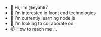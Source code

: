 - 👋 Hi, I’m @eyah97
- 👀 I’m interested in front end technologies
- 🌱 I’m currently learning node js
- 💞️ I’m looking to collaborate on 
- 📫 How to reach me ...

<!---
eyah97/eyah97 is a ✨ special ✨ repository because its `README.md` (this file) appears on your GitHub profile.
You can click the Preview link to take a look at your changes.
--->
